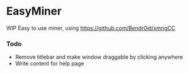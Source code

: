# EasyMiner
WIP Easy to use miner, using https://github.com/Bendr0id/xmrigCC

### Todo
- Remove titlebar and make window draggable by clicking anywhere
- Write content for help page
